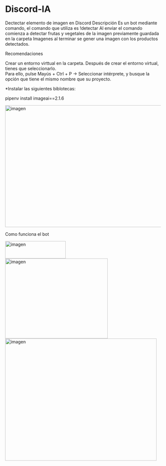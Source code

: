 # Discord-IA
Dectectar elemento de imagen en Discord
Descripción
Es un bot mediante comando, el comando que utiliza es !detectar
Al enviar el comando comienza a detectar frutas y vegetales de la imagen previamente guardada en la carpeta Imagenes
al terminar se gener una imagen con los productos detectados.

Recomendaciones

<p>Crear un entorno virttual en la carpeta.
Después de crear el entorno virtual, tienes que seleccionarlo. <br>
Para ello, pulse Mayús + Ctrl + P -> Seleccionar intérprete, y busque la opción que tiene el mismo nombre que su proyecto.</p>

*Instalar las siguientes biblotecas:

 pipenv install imageai==2.1.6
 
<img width="884" height="393" alt="imagen" src="https://github.com/user-attachments/assets/28693058-0ac7-41ad-9800-cc2ec4070c30" />

Como funciona el bot

<img width="196" height="56" alt="imagen" src="https://github.com/user-attachments/assets/ce68a202-96a4-42fa-a7e0-c2b3055a6e7f" />
<img width="332" height="258" alt="imagen" src="https://github.com/user-attachments/assets/5872ef03-7e22-432f-9f6b-66f772309f93" />
<img width="490" height="394" alt="imagen" src="https://github.com/user-attachments/assets/8317a3e9-ff3a-4f79-9901-6ef4ac6386a4" />
<p></p>

